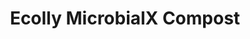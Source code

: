 ---
title: "Ecolly MicrobialX Compost"
# watermark text
watermark: "MicrobialX"
# page header background image
page_header_image: "images/background/about.jpg"
# meta description
description : "The Ecolly waste management system leverages Artificial Intelligence (Al), Internet of Things (loT), and Microbial Biotechnology to create an efficient, data-driven, and eco-friendly waste processing model. "

layout : "service"
draft : false

##################################### About #############################
about:
  enable : true
  about_item:
    # about item loop
    - image : "images/msgcloud/bwa1.png"
      subtitle : "Explore"
      title : "Whatsapp Bulk Messages"
      content : "Bulk Broadcast WhatsApp Messages refers to the capability of sending a large number of messages simultaneously to multiple recipients on WhatsApp. This feature is commonly used by businesses and organizations to reach a wide audience. <br><br>
      
      Expand your WhatsApp use cases beyond transactional and support scenarios. Your business can now send marketing and sales messages on the world’s most popular chat app. Be where your customers are and promote and sell your products via WhatsApp." 
      button:
        enable : true
        label : "Explore the Service"
        link : "https://msgcloud.in"
        
    # about item loop
    - image : "images/msgcloud/bwa2.png"
      subtitle : "For you"
      title : "Send the right promotions to the right people"
      content : "With WhatsApp promotional messages, your brand can create unique and creative marketing campaigns that fit your eCommerce needs. Connect with customers on WhatsApp and offer convenient and easily accessible discounts, coupons, and product details in a single conversation.



Save customers the time and effort of switching between WhatsApp to an app or external website. Now customers can shop on WhatsApp, explore product details, inquire about promotional offers, and order products within one conversation."
      button:
        enable : false
        label : "Explore Our Services"
        link : "about/"  
        
     # about item loop
    - image : "images/msgcloud/bwa3.png"
      subtitle : "For you"
      title : "Go farther with a WhatsApp chatbot"
      content : "Take your promotional messages to the next level by allowing customers to interact with an always-on chatbot. By creating a shopping assistant on WhatsApp, you can guide customers through their entire shopping journey, promote products and increase sales all at lowered costs. 
      
      
      When a customer needs more detailed help or would like to speak to an agent, the intelligent chatbot can quickly transfer them to an employee who will take over the conversation where it was left off. There’s no need for repeating issues or questions as the chatbot and live agent are in sync and offer elevated support."
      button:
        enable : false
        label : "Explore Our Services"
        link : "about/"         



---